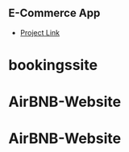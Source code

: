 ## E-Commerce App

- [Project Link](https://bit.ly/fs-ecommerce)
# bookingssite
# AirBNB-Website
# AirBNB-Website

